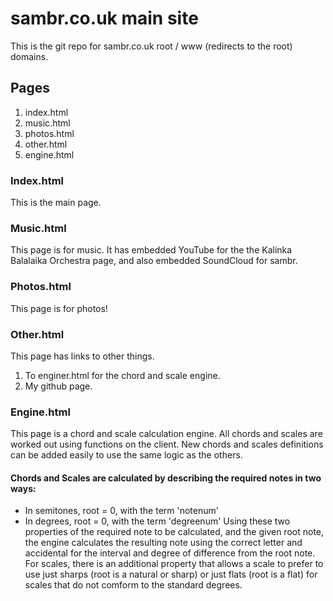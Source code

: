 # sambr.co.uk main site

This is the git repo for sambr.co.uk root / www (redirects to the root) domains.

## Pages

1. index.html
2. music.html
3. photos.html
4. other.html
5. engine.html

### Index.html

This is the main page.

### Music.html

This page is for music.
It has embedded YouTube for the the Kalinka Balalaika Orchestra page, and also embedded SoundCloud for sambr.

### Photos.html

This page is for photos!

### Other.html

This page has links to other things.

1. To enginer.html for the chord and scale engine.
2. My github page.

### Engine.html

This page is a chord and scale calculation engine.
All chords and scales are worked out using functions on the client. New chords and scales definitions can be added easily to use the same logic as the others.

#### Chords and Scales are calculated by describing the required notes in two ways:
* In semitones, root = 0, with the term 'notenum'
* In degrees, root = 0, with the term 'degreenum'
Using these two properties of the required note to be calculated, and the given root note, the engine calculates the resulting note using the correct letter and accidental for the interval and degree of difference from the root note. For scales, there is an additional property that allows a scale to prefer to use just sharps (root is a natural or sharp) or just flats (root is a flat) for scales that do not comform to the standard degrees.